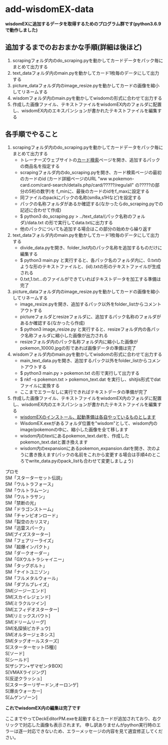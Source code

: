 # add-wisdomEX-data
**wisdomEXに追加するデータを取得するためのプログラム群です(python3.6.9で動作しました)**

## 追加するまでのおおまかな手順(詳細は後ほど)
1. scrapingフォルダ内のdo_scraping.pyを動かしてカードデータをパック毎にまとめて出力する
2. text_dataフォルダ内のmain.pyを動かしてカード1枚毎のデータにして出力する
3. picture_dataフォルダ内のimage_resize.pyを動かしてカードの画像を縮小してリネームする
4. wisdomフォルダ内のmain.pyを動かしてwisdomの形式に合わせて出力する
5. 作成した画像ファイル、テキストファイルをwisdomEX内のフォルダに配置し、wisdomEX内のエキスパンションが書かれたテキストファイルを編集する

## 各手順でやること
1. scrapingフォルダ内のdo_scraping.pyを動かしてカードデータをパック毎にまとめて出力する
   - トレーナーズウェブサイトの[カード検索](https://www.pokemon-card.com/card-search/)ページを開き、追加するパックの商品名を指定する
   - scrapingフォルダ内のdo_scraping.pyを開き、カード検索ページの最初のカードのid
(カード詳細ページのURL "ww w.pokemon-card.com/card-search/details.php/card/?????/regu/all" の?????の部分の5桁の数字)を
f_minに、最後のカードのidをf_maxに設定する
   - 同ファイルのpackにパックの名称(sm8a,s1Hなど)を設定する
   - パックの名称フォルダがあるか確認する(なかったらdo_scraping.pyでの記述に合わせて作成)
   - $ python3 do_scraping.py > ../text_data/(パック名称のフォルダ)/data.txt の形で実行してdata.txtに出力する
   - 他のパックについても追加する場合はこの部分の始めから繰り返す
2. text_dataフォルダ内のmain.pyを動かしてカード1枚毎のデータにして出力する
   - divide_data.pyを開き、folder_list内のパック名称を追加するものだけに編集する
   - $ python3 main.py と実行すると、各パック名のフォルダ内に、0.txtのような形のテキストファイルと、(id).txtの形のテキストファイルが生成される
   - 0.txt,1.txt...のファイルができていればテキストデータを加工する準備は完了
3. picture_dataフォルダ内のimage_resize.pyを動かしてカードの画像を縮小してリネームする
   - image_resize.pyを開き、追加するパック以外をfolder_listからコメントアウトする
   - pictureフォルダとresizeフォルダに、追加するパック名称のフォルダがあるか確認する(なかったら作成)
   - $ python3 image_resize.py と実行すると、resizeフォルダ内の各パック名称フォルダに縮小した画像が出力される
   - resizeフォルダ内のパック名称フォルダ内に縮小した画像がpokemon_10000.jpgの形であれば画像データの準備は完了
4. wisdomフォルダ内のmain.pyを動かしてwisdomの形式に合わせて出力する
   - main_text_data.pyを開き、追加するパック以外をfolder_listからコメントアウトする
   - $ python3 main.py > pokemon.txt の形で実行して出力する
   - $ nkf -s pokemon.txt > pokemon_text.dat を実行し、shitjis形式でdatファイルに変換する
   - ここまでエラーなしに実行できればテキストデータの準備が完了
5. 作成した画像ファイル、テキストファイルをwisdomEX内のフォルダに配置し、wisdomEX内のエキスパンションが書かれたテキストファイルを編集する
   - [wisdomEXのインストール、起動準備は各自やっているものとします](http://player2.g1.xrea.com/2p.user.pokemonwiki.net/wisdom/)
   - WisdomEX.exeがあるフォルダ位置を"wisdom"として、wisdom内のimage/pokemonの中に、縮小した画像を全て移します
   - wisdom内のtextにあるpokemon_text.datを、作成したpokemon_text.datと置き換えます
   - wisdom内のexpansionにあるpokemon_expansion.datを開き、次のように書き換えます(パックの名前をこれから変更する場合は手順4のところでwrite_data.pyのpack_listも合わせて変更しましょう)
   
プロモ  
SM「スターターセット伝説」  
SM「ウルトラフォース」  
SM「ウルトラムーン」  
SM「ウルトラサン」  
SM「禁断の光」  
SM「ドラゴンストーム」  
SM「チャンピオンロード」  
SM「裂空のカリスマ」  
SM「迅雷スパーク」  
SM[ブイズスターター]  
SM「フェアリーライズ」  
SM「超爆インパクト」  
SM「ダークオーダー」  
SM「GXウルトラシャイニー」  
SM「タッグボルト」  
SM「ナイトユニゾン」  
SM「フルメタルウォール」  
SM「ダブルブレイズ」  
SM[ジージーエンド]  
SM[スカイレジェンド]  
SM[ミラクルツイン]  
SM[エフィデオスターター]  
SM[リミックスバウト]  
SM[ドリームリーグ]  
SM[名探偵ピカチュウ]  
SM[オルタージェネシス]  
SM[タッグオールスターズ]  
S[スターターセット(5種)]  
S[ソード]  
S[シールド]  
S[ザシアン+ザマゼンタBOX]  
S[VMAXライジング]  
S[反逆クラッシュ]  
S[スターターリザードン,オーロンゲ]  
S[爆炎ウォーカー]  
S[ムゲンゾーン]  

**これでwisdomEX内の編集は完了です**

ここまでやってDeckEditorPM.exeを起動するとカードが追加されており、右クリックで対応した画像も表示されます。
申し訳ありませんがpython実行時のエラーは逐一対応できないため、エラーメッセージの内容を見て適宜修正してください。
